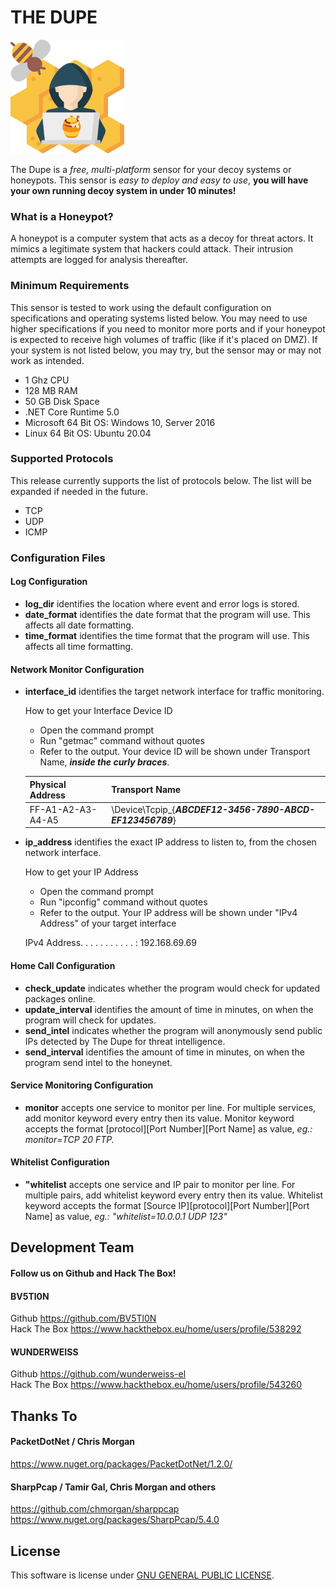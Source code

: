 ﻿# THE DUPE
[logo]:https://github.com/BV5Tl0N/TheDupe/blob/main/thedupe.png
![logo]

The Dupe is a *free, multi-platform* sensor for your decoy systems or honeypots. This sensor is *easy to deploy and easy to use*, **you will have your own running decoy system in under 10 minutes!**

### What is a Honeypot?
A honeypot is a computer system that acts as a decoy for threat actors. It mimics a legitimate system that hackers could attack. Their intrusion attempts are logged for analysis thereafter. 

### Minimum Requirements
This sensor is tested to work using the default configuration on  specifications and operating systems listed below. You may need to use higher specifications if you need to monitor more ports and if your honeypot is expected to receive high volumes of traffic (like if it's placed on DMZ). If your system is not listed below, you may try, but the sensor may or may not work as intended. 
* 1 Ghz CPU
* 128 MB RAM
* 50 GB Disk Space
* .NET Core Runtime 5.0
* Microsoft 64 Bit OS: Windows 10, Server 2016
* Linux 64 Bit OS: Ubuntu 20.04

### Supported Protocols
This release currently supports the list of protocols below. The list will be expanded if needed in the future.
* TCP
* UDP
* ICMP

### Configuration Files

#### Log Configuration
* **log_dir** identifies the location where event and error logs is stored.
* **date_format** identifies the date format that the program will use. This affects all date formatting.
* **time_format** identifies the time format that the program will use. This affects all time formatting.

#### Network Monitor Configuration
* **interface_id** identifies the target network interface for traffic monitoring.

    How to get your Interface Device ID
    - Open the command prompt
    - Run "getmac" command without quotes
    - Refer to the output. Your device ID will be shown under Transport Name, ***inside the curly braces***.

    | Physical Address  | Transport Name                                            |
    |-------------------|-----------------------------------------------------------|
    | FF-A1-A2-A3-A4-A5 | \Device\Tcpip_{***ABCDEF12-3456-7890-ABCD-EF123456789***} |

* **ip_address** identifies the exact IP address to listen to, from the chosen network interface.

    How to get your IP Address
    - Open the command prompt
    - Run "ipconfig" command without quotes
    - Refer to the output. Your IP address will be shown under "IPv4 Address" of your target interface

    IPv4 Address. . . . . . . . . . . : 192.168.69.69

#### Home Call Configuration
* **check_update** indicates whether the program would check for updated packages online.
* **update_interval** identifies the amount of time in minutes, on when the program will check for updates. 
* **send_intel** indicates whether the program will anonymously send public IPs detected by The Dupe for threat intelligence.
* **send_interval** identifies the amount of time in minutes, on when the program send intel to the honeynet.

#### Service Monitoring Configuration
* **monitor** accepts one service to monitor per line. For multiple services, add monitor keyword every entry then its value.
Monitor keyword accepts the format [protocol]<space>[Port Number]<space>[Port Name] as value,
_eg.: monitor=TCP 20 FTP._

#### Whitelist Configuration
* **"whitelist** accepts one service and IP pair to monitor per line. For multiple pairs, add whitelist keyword every entry then its value. Whitelist keyword accepts the format [Source IP]<space>[protocol]<space>[Port Number]<space>[Port Name] as value, _eg.: "whitelist=10.0.0.1 UDP 123"_

## Development Team
#### Follow us on Github and Hack The Box!

#### BV5Tl0N
Github https://github.com/BV5Tl0N \
Hack The Box https://www.hackthebox.eu/home/users/profile/538292

#### WUNDERWEISS
Github	https://github.com/wunderweiss-el \
Hack The Box https://www.hackthebox.eu/home/users/profile/543260

## Thanks To

#### PacketDotNet / Chris Morgan
https://www.nuget.org/packages/PacketDotNet/1.2.0/
#### SharpPcap / Tamir Gal, Chris Morgan and others
https://github.com/chmorgan/sharppcap
https://www.nuget.org/packages/SharpPcap/5.4.0

## License

This software is license under [GNU GENERAL PUBLIC LICENSE](https://raw.githubusercontent.com/BV5Tl0N/TheDupe/main/LICENSE).
